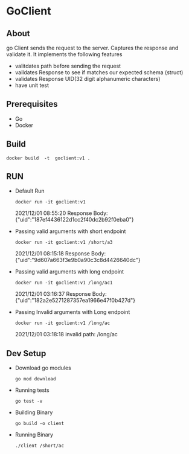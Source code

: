 # GoClient

## About 

  go Client sends the request to the server. Captures the response and validate it. It implements the following features 

 - valitdates path before sending the request
 - vaildates Response to see if matches our expected schema (struct)
 - validates Response UID(32 digit alphanumeric characters) 
 - have unit test 


## Prerequisites
  - Go
  - Docker 

## Build  
 ``` docker build  -t  goclient:v1 . ```

## RUN
- Default Run

    ```docker run -it goclient:v1 ```

  2021/12/01 08:55:20 Response Body:      {"uid":"187ef4436122d1cc2f40dc2b92f0eba0"} 

- Passing valid arguments with short endpoint 

    ```docker run -it goclient:v1 /short/a3 ```

    2021/12/01 08:15:18 Response Body: {"uid":"9d607a663f3e9b0a90c3c8d4426640dc"}

 - Passing valid arguments with long endpoint 

    ```docker run -it goclient:v1 /long/ac1 ```

     2021/12/01 03:16:37 Response Body: {"uid":"182a2e5271287357ea1966e47f0b427d"} 

  - Passing Invalid arguments with Long endpoint

    ```docker run -it goclient:v1 /long/ac ```

    2021/12/01 03:18:18 invalid path: /long/ac



## Dev Setup
- Download go modules
    
      go mod download

- Running tests 

      go test -v 

- Building Binary

      go build -o client

- Running  Binary
   
      ./client /short/ac
